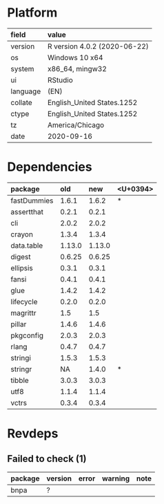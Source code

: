 # Platform

|field    |value                        |
|:--------|:----------------------------|
|version  |R version 4.0.2 (2020-06-22) |
|os       |Windows 10 x64               |
|system   |x86_64, mingw32              |
|ui       |RStudio                      |
|language |(EN)                         |
|collate  |English_United States.1252   |
|ctype    |English_United States.1252   |
|tz       |America/Chicago              |
|date     |2020-09-16                   |

# Dependencies

|package     |old    |new    |<U+0394>  |
|:-----------|:------|:------|:--|
|fastDummies |1.6.1  |1.6.2  |*  |
|assertthat  |0.2.1  |0.2.1  |   |
|cli         |2.0.2  |2.0.2  |   |
|crayon      |1.3.4  |1.3.4  |   |
|data.table  |1.13.0 |1.13.0 |   |
|digest      |0.6.25 |0.6.25 |   |
|ellipsis    |0.3.1  |0.3.1  |   |
|fansi       |0.4.1  |0.4.1  |   |
|glue        |1.4.2  |1.4.2  |   |
|lifecycle   |0.2.0  |0.2.0  |   |
|magrittr    |1.5    |1.5    |   |
|pillar      |1.4.6  |1.4.6  |   |
|pkgconfig   |2.0.3  |2.0.3  |   |
|rlang       |0.4.7  |0.4.7  |   |
|stringi     |1.5.3  |1.5.3  |   |
|stringr     |NA     |1.4.0  |*  |
|tibble      |3.0.3  |3.0.3  |   |
|utf8        |1.1.4  |1.1.4  |   |
|vctrs       |0.3.4  |0.3.4  |   |

# Revdeps

## Failed to check (1)

|package |version |error |warning |note |
|:-------|:-------|:-----|:-------|:----|
|bnpa    |?       |      |        |     |

